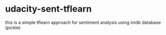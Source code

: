 # udacity-sent-tflearn
this is a simple tflearn approach for sentiment analysis using imdb database (pickle)
